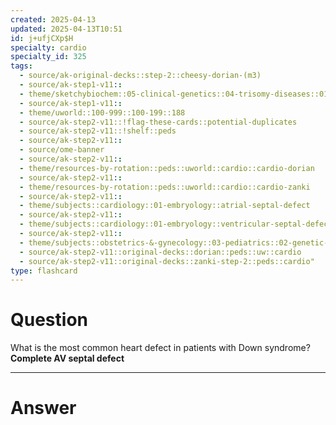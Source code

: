 ```yaml
---
created: 2025-04-13
updated: 2025-04-13T10:51
id: j+ufjCXp$H
specialty: cardio
specialty_id: 325
tags:
  - source/ak-original-decks::step-2::cheesy-dorian-(m3)
  - source/ak-step1-v11::
  - theme/sketchybiochem::05-clinical-genetics::04-trisomy-diseases::01-down-syndrome
  - source/ak-step1-v11::
  - theme/uworld::100-999::100-199::188
  - source/ak-step2-v11::!flag-these-cards::potential-duplicates
  - source/ak-step2-v11::!shelf::peds
  - source/ak-step2-v11::
  - source/ome-banner
  - source/ak-step2-v11::
  - theme/resources-by-rotation::peds::uworld::cardio::cardio-dorian
  - source/ak-step2-v11::
  - theme/resources-by-rotation::peds::uworld::cardio::cardio-zanki
  - source/ak-step2-v11::
  - theme/subjects::cardiology::01-embryology::atrial-septal-defect
  - source/ak-step2-v11::
  - theme/subjects::cardiology::01-embryology::ventricular-septal-defect
  - source/ak-step2-v11::
  - theme/subjects::obstetrics-&-gynecology::03-pediatrics::02-genetic-disorders::down-syndrome
  - source/ak-step2-v11::original-decks::dorian::peds::uw::cardio
  - source/ak-step2-v11::original-decks::zanki-step-2::peds::cardio"
type: flashcard
---
```


# Question
What is the most common heart defect in patients with Down syndrome?   **Complete AV septal defect**

---

# Answer
